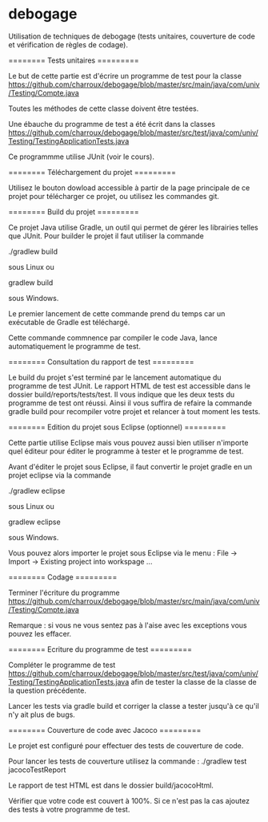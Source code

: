debogage
========

Utilisation de techniques de debogage (tests unitaires, couverture de code et vérification de règles de codage).

======== Tests unitaires =========

Le but de cette partie est d'écrire un programme de test pour la classe https://github.com/charroux/debogage/blob/master/src/main/java/com/univ/Testing/Compte.java

Toutes les méthodes de cette classe doivent être testées.

Une ébauche du programme de test a été écrit dans la classes https://github.com/charroux/debogage/blob/master/src/test/java/com/univ/Testing/TestingApplicationTests.java

Ce programmme utilise JUnit (voir le cours).

======== Téléchargement du projet =========

Utilisez le bouton dowload accessible à partir de la page principale de ce projet pour télécharger ce projet, ou utilisez les commandes git.

======== Build du projet =========

Ce projet Java utilise Gradle, un outil qui permet de gérer les librairies telles que JUnit. Pour builder le projet il faut utiliser la commande 

./gradlew build			

sous Linux ou

gradlew build			

sous Windows.

Le premier lancement de cette commande prend du temps car un exécutable de Gradle est téléchargé.

Cette commande commnence par compiler le code Java, lance automatiquement le programme de test. 

======== Consultation du rapport de test =========

Le build du projet s'est terminé par le lancement automatique du programme de test JUnit. Le rapport HTML de test est accessible dans le dossier build/reports/tests/test. Il vous indique que les deux tests du programme de test ont réussi. Ainsi il vous suffira de refaire la commande gradle build pour recompiler votre projet et relancer à tout moment les tests.

======== Edition du projet sous Eclipse (optionnel) =========

Cette partie utilise Eclipse mais vous pouvez aussi bien utiliser n'importe quel éditeur pour éditer le programme à tester et le programme de test.

Avant d'éditer le projet sous Eclipse, il faut convertir le projet gradle en un projet eclipse via la commande

./gradlew eclipse		

sous Linux ou

gradlew eclipse		

sous Windows.

Vous pouvez alors importer le projet sous Eclipse via le menu : File -> Import -> Existing project into workspage ...

======== Codage =========

Terminer l'écriture du programme https://github.com/charroux/debogage/blob/master/src/main/java/com/univ/Testing/Compte.java

Remarque : si vous ne vous sentez pas  à l'aise avec les exceptions vous pouvez les effacer.

======== Ecriture du programme de test =========

Compléter le programme de test https://github.com/charroux/debogage/blob/master/src/test/java/com/univ/Testing/TestingApplicationTests.java
afin de tester la classe de la classe de la question précédente.

Lancer les tests via gradle build et corriger la classe a tester jusqu'à ce qu'il n'y ait plus de bugs.

======== Couverture de code avec Jacoco =========

Le projet est configuré pour effectuer des tests de couverture de code. 

Pour lancer les tests de couverture utilisez la commande : ./gradlew test jacocoTestReport

Le rapport de test HTML est dans le dossier build/jacocoHtml.

Vérifier que votre code est couvert à 100%. Si ce n'est pas la cas ajoutez des tests à votre programme de test.

